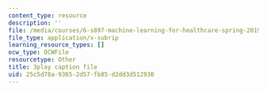 ```yaml
---
content_type: resource
description: ''
file: /media/courses/6-s897-machine-learning-for-healthcare-spring-2019/25c5d78a93652d57fb85d2dd3d512930_g5v-NvNoJQQ.srt
file_type: application/x-subrip
learning_resource_types: []
ocw_type: OCWFile
resourcetype: Other
title: 3play caption file
uid: 25c5d78a-9365-2d57-fb85-d2dd3d512930
---
```

